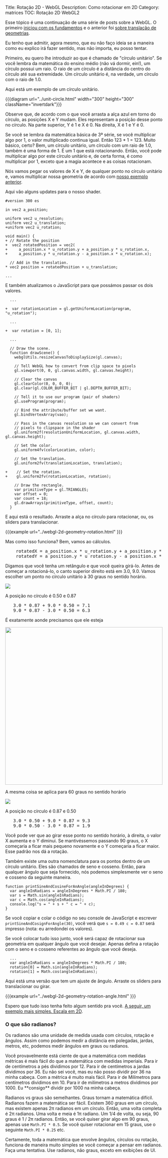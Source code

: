 Title: Rotação 2D - WebGL
Description: Como rotacionar em 2D
Category: matrices
TOC: Rotação 2D WebGL2


Esse tópico é uma continuação de uma série de posts sobre a WebGL. O primeiro
[iniciou com os fundamentos](webgl-fundamentals.html) e o anterior foi
[sobre translação de geometrias](webgl-2d-translation.html).

Eu tenho que admitir, agora mesmo, que eu não faço ideia se a maneira
como eu explico irá fazer sentido, mas não importa, eu posso tentar.

Primeiro, eu quero lhe introduzir ao que é chamado de "círculo unitário". Se
você lembra da matemática do ensino médio (não vá dormir, ein!), um círculo
possui um raio. O raio de um círculo é a distãncia do centro do círculo até
sua extremidade. Um círculo unitário é, na verdade, um círculo com o raio de 1.0.

Aqui está um exemplo de um círculo unitário.

{{{diagram url="../unit-circle.html" width="300" height="300" className="invertdark"}}}

Observe que, de acordo com o que você arrasta a alça azul em torno do círculo,
as posições X e Y mudam. Eles representam a posição desse ponto no círculo. 
Na parte superior, Y é 1 e X é 0. Na direita, X é 1 e Y é 0.

Se você se lembra da matemática básica de 3ª série, se você multiplicar algo por 1,
o valor multiplicado continua igual. Então 123 * 1 = 123. Muito básico, certo?
Bem, um círculo unitário, um círculo com um raio de 1.0, também é uma forma de 1.
É um 1 que está rotacionando. Então, você pode multiplicar algo por este círculo unitário e, 
de certa forma, é como multiplicar por 1, exceto que a magia acontece e as coisas rotacionam.

Nós vamos pegar os valores de X e Y, de qualquer ponto no círculo unitário e,
vamos multiplicar nossa geometria de acordo com [nosso exemplo anterior](webgl-2d-translation.html).

Aqui vão alguns updates para o nosso shader.

    #version 300 es

    in vec2 a_position;

    uniform vec2 u_resolution;
    uniform vec2 u_translation;
    +uniform vec2 u_rotation;

    void main() {
    + // Rotate the position
    +  vec2 rotatedPosition = vec2(
    +     a_position.x * u_rotation.y + a_position.y * u_rotation.x,
    +     a_position.y * u_rotation.y - a_position.x * u_rotation.x);

      // Add in the translation.
    * vec2 position = rotatedPosition + u_translation;

    ...

E também atualizamos o JavaScript para que possámos passar os dois valores.

```
  ...

+  var rotationLocation = gl.getUniformLocation(program, "u_rotation");

  ...

+  var rotation = [0, 1];

  ...

  // Draw the scene.
  function drawScene() {
    webglUtils.resizeCanvasToDisplaySize(gl.canvas);

    // Tell WebGL how to convert from clip space to pixels
    gl.viewport(0, 0, gl.canvas.width, gl.canvas.height);

    // Clear the canvas
    gl.clearColor(0, 0, 0, 0);
    gl.clear(gl.COLOR_BUFFER_BIT | gl.DEPTH_BUFFER_BIT);

    // Tell it to use our program (pair of shaders)
    gl.useProgram(program);

    // Bind the attribute/buffer set we want.
    gl.bindVertexArray(vao);

    // Pass in the canvas resolution so we can convert from
    // pixels to clipspace in the shader
    gl.uniform2f(resolutionUniformLocation, gl.canvas.width, gl.canvas.height);

    // Set the color.
    gl.uniform4fv(colorLocation, color);

    // Set the translation.
    gl.uniform2fv(translationLocation, translation);

+    // Set the rotation.
+    gl.uniform2fv(rotationLocation, rotation);

    // Draw the rectangle.
    var primitiveType = gl.TRIANGLES;
    var offset = 0;
    var count = 18;
    gl.drawArrays(primitiveType, offset, count);
  }
```

E aqui está o resultado. Arraste a alça no círculo para rotacionar, ou,
os sliders para translacionar.

{{{example url="../webgl-2d-geometry-rotation.html" }}}

Mas como isso funciona? Bem, vamos ao cálculos.

<pre class="webgl_center">
    rotatedX = a_position.x * u_rotation.y + a_position.y * u_rotation.x;
    rotatedY = a_position.y * u_rotation.y - a_position.x * u_rotation.x;
</pre>

Digamos que você tenha um retângulo e que você queira girá-lo.
Antes de começar a rotacioná-lo, o canto superior direito está em 3.0, 9.0.
Vamos escolher um ponto no círculo unitário à 30 graus no sentido horário.

<img src="../resources/rotate-30.png" class="webgl_center invertdark" />

A posição no círculo é 0.50 e 0.87

<pre class="webgl_center">
   3.0 * 0.87 + 9.0 * 0.50 = 7.1
   9.0 * 0.87 - 3.0 * 0.50 = 6.3
</pre>

É exatamente aonde precisamos que ele esteja

<img src="../resources/rotation-drawing.svg" width="500" class="webgl_center"/>

A mesma coisa se aplica para 60 graus no sentido horário

<img src="../resources/rotate-60.png" class="webgl_center invertdark" />

A posição no círculo é 0.87 e 0.50

<pre class="webgl_center">
   3.0 * 0.50 + 9.0 * 0.87 = 9.3
   9.0 * 0.50 - 3.0 * 0.87 = 1.9
</pre>

Você pode ver que ao girar esse ponto no sentido horário, à direita, 
o valor X aumenta e o Y diminui. Se mantivéssemos passando 90 graus,
o X começaria a ficar mais pequeno novamente e o Y começaria a ficar maior.
Esse padrão nos dá a rotação.

Também existe uma outra nomenclatura para os pontos dentro de um círculo
unitário. Eles são chamados de seno e cosseno. Então, para qualquer ângulo
que seja fornecido, nós podemos simplesmente ver o seno e cosseno da seguinte
maneira.

    function printSineAndCosineForAnAngle(angleInDegrees) {
      var angleInRadians = angleInDegrees * Math.PI / 180;
      var s = Math.sin(angleInRadians);
      var c = Math.cos(angleInRadians);
      console.log("s = " + s + " c = " + c);
    }

Se você copiar e colar o código no seu console de JavaScript e
escrever `printSineAndCosignForAngle(30)`, você verá que
`s = 0.49 c = 0.87` será impresso (nota: eu arredondei os valores).

Se você colocar tudo isso junto, você será capaz de rotacionar sua 
geometria em qualquer ângulo que vocẽ desejar. Apenas defina a rotação
com o seno e o cosseno referentes ao ângulo que você deseja.

      ...
      var angleInRadians = angleInDegrees * Math.PI / 180;
      rotation[0] = Math.sin(angleInRadians);
      rotation[1] = Math.cos(angleInRadians);

Aqui está uma versão que tem um ajuste de ângulo. 
Arraste os sliders para translacionar ou girar.

{{{example url="../webgl-2d-geometry-rotation-angle.html" }}}

Espero que tudo isso tenha feito algum sentido pra você. 
[A seguir, um exemplo mais simples. Escala em 2D](webgl-2d-scale.html).

<div class="webgl_bottombar"><h3>O que são radianos?</h3>
<p>
Os radianos são uma unidade de medida usada com círculos, rotação e ângulos.
Assim como podemos medir a distância em polegadas, jardas, metros, etc,
podemos medir ângulos em graus ou radianos.
</p>
<p>
Você provavelmente está ciente de que a matemática com medidas métricas
é mais fácil do que a matemática com medidas imperiais. Para ir de centímetros 
a pés dividimos por 12. Para ir de centímetros a jardas dividimos por 36. 
Eu não sei você, mas eu não posso dividir por 36 na minha cabeça. 
Com a métrica é muito mais fácil. Para ir de Milímetros para centímetros 
dividimos em 10. Para ir de milímetros a metros dividimos por 1000. 
Eu **consigo** dividir por 1000 na minha cabeça.
</p>
<p>
Radianos vs graus são semelhantes. Graus tornam a matemática difícil. 
Radianos fazem a matemática ser fácil. Existem 360 graus em um círculo, 
mas existem apenas 2π radianos em um círculo. Então, uma volta completa é 2π radianos. 
Uma volta e meia é 1π radiano. Um 1/4 de volta, ou seja, 90 graus é 1 / 2π radianos. 
Então, se você quiser girar algo em 90 graus, apenas use
<code>Math.PI * 0.5</code>. Se você quiser rotacionar em 15 graus, use o seguinte 
<code>Math.PI * 0.25</code> etc.
</p>
<p>
Certamente, toda a matemática que envolve ângulos, círculos ou rotação,
funciona de maneira muito simples se você começar a pensar em radianos.
Faça uma tentativa. Use radianos, não graus, exceto em exibições de UI.
</p>
</div>